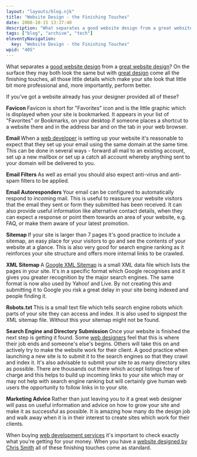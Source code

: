 ```yaml
---
layout: "layouts/blog.njk"
title: "Website Design - the Finishing Touches"
date: 2008-10-15 13:37:40
description: "What separates a good website design from a great website design?"
tags: ["blog", "archive", "tech"]
eleventyNavigation:
  key: "Website Design - the Finishing Touches"
wpid: "405"
---
```


What separates a <a href="https://www.chris-smith-web.com/wp" target="_self">good website design</a> from a <a href="https://www.chris-smith-web.com/wp/?page_id=9" target="_self">great website design</a>? On the surface they may both look the same but with <a href="https://www.chris-smith-web.com/wp" target="_self">great design</a> come all the finishing touches, all those little details which make your site look that little bit more professional and, more importantly, perform better.

If you've got a website already has your designer provided all of these?

<strong>Favicon
</strong>Favicon is short for "Favorites" icon and is the little graphic which is displayed when your site is bookmarked. It appears in your list of "Favorites" or Bookmarks, on your desktop if someone places a shortcut to a website there and in the address bar and on the tab in your web browser.

<strong>Email
</strong>When a <a href="https://www.chris-smith-web.com/wp" target="_self">web developer</a> is setting up your website it's reasonable to expect that they set up your email using the same domain at the same time. This can be done in several ways - forward all mail to an existing account, set up a new mailbox or set up a catch all account whereby anything sent to your domain will be delivered to you.

<strong>Email Filters
</strong>As well as email you should also expect anti-virus and anti-spam filters to be applied.

<strong>Email Autoresponders
</strong>Your email can be configured to automatically respond to incoming mail. This is useful to reassure your website visitors that the email they sent or form they submitted has been received. It can also provide useful information like alternative contact details, when they can expect a response or point them towards an area of your website, e.g. FAQ, or make them aware of your latest promotion.

<strong>Sitemap
</strong>If your site is larger than 7 pages it's good practice to include a sitemap, an easy place for your visitors to go and see the contents of your website at a glance. This is also very good for search engine ranking as it reinforces your site structure and offers more internal links to be crawled.

<strong>XML Sitemap
</strong>A <a href="https://www.google.com/webmasters/tools/docs/en/protocol.html" target="_blank">Google XML Sitemap</a> is a small XML data file which lists the pages in your site. It's in a specific format which Google recognises and it gives you greater recognition by the major search engines. The same format is now also used by Yahoo! and Live. By not creating this and submitting it to Google you risk a great delay in your site being indexed and people finding it.

<strong>Robots.txt
</strong>This is a small text file which tells search engine robots which parts of your site they can access and index. It is also used to signpost the XML sitemap file. Without this your sitemap might not be found.

<strong>Search Engine and Directory Submission
</strong>Once your website is finished the next step is getting it found. Some <a href="https://www.chris-smith-web.com/wp" target="_self">web designers</a> feel that this is where their job ends and someone's else's begins. Others will take this on and actively try to make the website work for their client. A good practice when launching a new site is to submit it to the search engines so that they crawl and index it. It's also advisable to submit your site to as many directory sites as possible. There are thousands out there which accept listings free of charge and this helps to build up incoming links to your site which may or may not help with search engine ranking but will certainly give human web users the opportunity to follow links in to your site.

<strong>Marketing Advice
</strong>Rather than just leaving you to it a great web designer will pass on useful information and advice on how to grow your site and make it as successful as possible. It is amazing how many do the design job and walk away when it is in their interest to create sites which work for their clients.

When buying <a href="https://www.chris-smith-web.com/wp" target="_self">web development services</a> it's important to check exactly what you're getting for your money. When you have a <a href="https://www.chris-smith-web.com/wp" target="_self">website designed by Chris Smith</a> all of these finishing touches come as standard.
